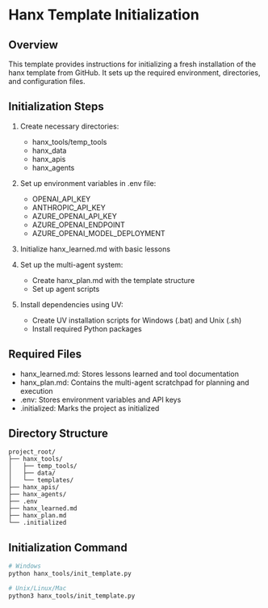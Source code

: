 # Hanx Template Initialization

## Overview
This template provides instructions for initializing a fresh installation of the hanx template from GitHub.
It sets up the required environment, directories, and configuration files.

## Initialization Steps

1. Create necessary directories:
   - hanx_tools/temp_tools
   - hanx_data
   - hanx_apis
   - hanx_agents

2. Set up environment variables in .env file:
   - OPENAI_API_KEY
   - ANTHROPIC_API_KEY
   - AZURE_OPENAI_API_KEY
   - AZURE_OPENAI_ENDPOINT
   - AZURE_OPENAI_MODEL_DEPLOYMENT

3. Initialize hanx_learned.md with basic lessons

4. Set up the multi-agent system:
   - Create hanx_plan.md with the template structure
   - Set up agent scripts

5. Install dependencies using UV:
   - Create UV installation scripts for Windows (.bat) and Unix (.sh)
   - Install required Python packages

## Required Files

- hanx_learned.md: Stores lessons learned and tool documentation
- hanx_plan.md: Contains the multi-agent scratchpad for planning and execution
- .env: Stores environment variables and API keys
- .initialized: Marks the project as initialized

## Directory Structure

```
project_root/
├── hanx_tools/
│   ├── temp_tools/
│   ├── data/
│   └── templates/
├── hanx_apis/
├── hanx_agents/
├── .env
├── hanx_learned.md
├── hanx_plan.md
└── .initialized
```

## Initialization Command

```bash
# Windows
python hanx_tools/init_template.py

# Unix/Linux/Mac
python3 hanx_tools/init_template.py
``` 